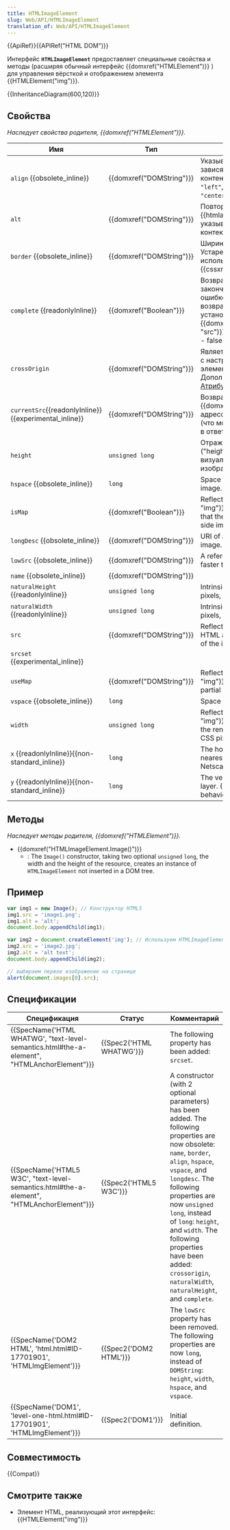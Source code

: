 ```yaml
---
title: HTMLImageElement
slug: Web/API/HTMLImageElement
translation_of: Web/API/HTMLImageElement
---
```


{{ApiRef}}{{APIRef("HTML DOM")}}

Интерфейс **`HTMLImageElement`** предоставляет специальные свойства и методы (расширяя обычный интерфейс {{domxref("HTMLElement")}} ) для управления вёрсткой и отображением элемента {{HTMLElement("img")}}.

{{InheritanceDiagram(600,120)}}

## Свойства

_Наследует свойства родителя, {{domxref("HTMLElement")}}._

| Имя                                                                  | Тип                              | Описание                                                                                                                                                                                                                          |
| -------------------------------------------------------------------- | -------------------------------- | --------------------------------------------------------------------------------------------------------------------------------------------------------------------------------------------------------------------------------- |
| `align` {{obsolete_inline}}                                     | {{domxref("DOMString")}} | Указывает расположение картинки зависящее от окружающего контента. Возможные значения: `"left"`, `"right"`, `"justify"`, и `"center"`.                                                                                            |
| `alt`                                                                | {{domxref("DOMString")}} | Повторяет атрибут HTML {{htmlattrxref("alt", "img")}} указывающий на запасной контекст картинки.                                                                                                                        |
| `border` {{obsolete_inline}}                                    | {{domxref("DOMString")}} | Ширина рамки вокруг картинки. Устарело и вместо него следует использовать свойство CSS {{cssxref("border")}}.                                                                                                              |
| `complete` {{readonlyInline}}                                  | {{domxref("Boolean")}}     | Возвращает true, если браузер закончил загрузку картинки с ошибкой или успешно. Также возвращает true, когда не установлено значение {{domxref("HTMLImageElement.src", "src")}}, во всех остальных случаях - false. |
| `crossOrigin`                                                        | {{domxref("DOMString")}} | Является {{domxref("DOMString")}}, с настройками CORS для этого элемента изображения. Дополнительная информация: [Атрибуты настроек CORS](/ru/docs/HTML/CORS_settings_attributes).                                        |
| `currentSrc`{{readonlyInline}}{{experimental_inline}} | {{domxref("DOMString")}} | Возвращает {{domxref("DOMString")}} с URL-адресом текущего изображения (что может измениться, например, в ответ на запросы мультимедиа).                                                                                  |
| `height`                                                             | `unsigned long`                  | Отражает атрибут {{htmlattrxref ("height", "img")}} HTML, указывая визуализированную высоту изображения в пикселях CSS.                                                                                                 |
| `hspace` {{obsolete_inline}}                                    | `long`                           | Space to the left and right of the image.                                                                                                                                                                                         |
| `isMap`                                                              | {{domxref("Boolean")}}     | Reflects the {{htmlattrxref("ismap", "img")}} HTML attribute, indicating that the image is part of a server-side image map.                                                                                           |
| `longDesc` {{obsolete_inline}}                                  | {{domxref("DOMString")}} | URI of a long description of the image.                                                                                                                                                                                           |
| `lowSrc` {{obsolete_inline}}                                    | {{domxref("DOMString")}} | A reference to a low-quality (but faster to load) copy of the image.                                                                                                                                                              |
| `name` {{obsolete_inline}}                                      | {{domxref("DOMString")}} |                                                                                                                                                                                                                                   |
| `naturalHeight` {{readonlyInline}}                             | `unsigned long`                  | Intrinsic height of the image in CSS pixels, if it is available; otherwise, `0`.                                                                                                                                                  |
| `naturalWidth` {{readonlyInline}}                              | `unsigned long`                  | Intrinsic width of the image in CSS pixels, if it is available; otherwise, `0`.                                                                                                                                                   |
| `src`                                                                | {{domxref("DOMString")}} | Reflects the {{htmlattrxref("src")}} HTML attribute, containing the URL of the image.                                                                                                                                    |
| `srcset` {{experimental_inline}}                            |                                  |                                                                                                                                                                                                                                   |
| `useMap`                                                             | {{domxref("DOMString")}} | Reflects the {{htmlattrxref("usemap", "img")}} HTML attribute, containing a partial URL of a map element.                                                                                                              |
| `vspace` {{obsolete_inline}}                                    | `long`                           | Space above and below the image.                                                                                                                                                                                                  |
| `width`                                                              | `unsigned long`                  | Reflects the {{htmlattrxref("width", "img")}} HTML attribute, indicating the rendered width of the image in CSS pixels.                                                                                               |
| `x` {{readonlyInline}}{{non-standard_inline}}         | `long`                           | The horizontal offset from the nearest layer. (Mimic an old Netscape 4 behavior)                                                                                                                                                  |
| `y` {{readonlyInline}}{{non-standard_inline}}         | `long`                           | The vertical offset from the nearest layer. (Mimic an old Netscape 4 behavior)                                                                                                                                                    |

## Методы

_Наследует методы родителя, {{domxref("HTMLElement")}}._

- {{domxref("HTMLImageElement.Image()")}}
  - : The `Image()` constructor, taking two optional `unsigned` `long`, the width and the height of the resource, creates an instance of `HTMLImageElement` not inserted in a DOM tree.

## Пример

```js
var img1 = new Image(); // Конструктор HTML5
img1.src = 'image1.png';
img1.alt = 'alt';
document.body.appendChild(img1);

var img2 = document.createElement('img'); // Используем HTMLImageElement
img2.src = 'image2.jpg';
img2.alt = 'alt text';
document.body.appendChild(img2);

// выбираем первое изображение на странице
alert(document.images[0].src);
```

## Спецификации

| Спецификация                                                                                                             | Статус                           | Комментарий                                                                                                                                                                                                                                                                                                                                                                |
| ------------------------------------------------------------------------------------------------------------------------ | -------------------------------- | -------------------------------------------------------------------------------------------------------------------------------------------------------------------------------------------------------------------------------------------------------------------------------------------------------------------------------------------------------------------------- |
| {{SpecName('HTML WHATWG', "text-level-semantics.html#the-a-element", "HTMLAnchorElement")}} | {{Spec2('HTML WHATWG')}} | The following property has been added: `srcset`.                                                                                                                                                                                                                                                                                                                           |
| {{SpecName('HTML5 W3C', "text-level-semantics.html#the-a-element", "HTMLAnchorElement")}} | {{Spec2('HTML5 W3C')}}     | A constructor (with 2 optional parameters) has been added. The following properties are now obsolete: `name`, `border`, `align`, `hspace`, `vspace`, and `longdesc`. The following properties are now `unsigned long`, instead of `long`: `height`, and `width`. The following properties have been added: `crossorigin`, `naturalWidth`, `naturalHeight`, and `complete`. |
| {{SpecName('DOM2 HTML', 'html.html#ID-17701901', 'HTMLImgElement')}}                             | {{Spec2('DOM2 HTML')}}     | The `lowSrc` property has been removed. The following properties are now `long`, instead of `DOMString`: `height`, `width`, `hspace`, and `vspace`.                                                                                                                                                                                                                        |
| {{SpecName('DOM1', 'level-one-html.html#ID-17701901', 'HTMLImgElement')}}                         | {{Spec2('DOM1')}}         | Initial definition.                                                                                                                                                                                                                                                                                                                                                        |

## Совместимость

{{Compat}}

## Смотрите также

- Элемент HTML, реализующий этот интерфейс: {{HTMLElement("img")}}
